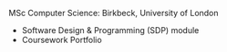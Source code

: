 MSc Computer Science: Birkbeck, University of London
- Software Design & Programming (SDP) module
- Coursework Portfolio
